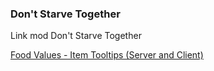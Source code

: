 ### **Don't Starve Together**

Link mod Don't Starve Together

[Food Values - Item Tooltips (Server and Client)](https://steamcommunity.com/sharedfiles/filedetails/?id=458940297)


